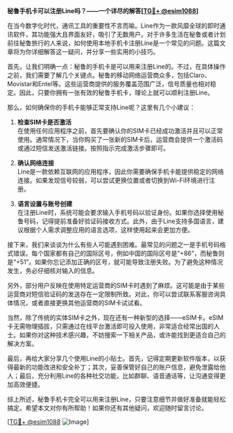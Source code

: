 **秘鲁手机卡可以注册Line吗？——一个详尽的解答[[TG💪+ @esim1088](https://t.me/s/esim1088)]**

在当今数字化时代，通讯工具的重要性不言而喻。Line作为一款风靡全球的即时通讯软件，其功能强大且界面友好，吸引了无数用户。对于许多生活在秘鲁或者计划前往秘鲁旅行的人来说，如何使用本地手机卡注册Line是一个常见的问题。这篇文章将为你详细解答这一疑问，并分享一些实用的小技巧。

首先，让我们明确一点：秘鲁的手机卡是可以用来注册Line的。不过，在具体操作之前，我们需要了解几个关键点。秘鲁的移动网络运营商众多，包括Claro、Movistar和Entel等。这些运营商提供的服务覆盖范围广泛，信号质量也相对稳定。因此，只要你拥有一张有效的秘鲁手机卡，理论上就可以顺利注册Line。

那么，如何确保你的手机卡能够正常支持Line呢？这里有几个小建议：

1. **检查SIM卡是否激活**  
   在使用任何应用程序之前，首先要确认你的SIM卡已经成功激活并且可以正常使用。通常情况下，当你购买了一张新的SIM卡后，运营商会提供一个激活码或通过短信发送激活链接。按照指示完成激活步骤即可。

2. **确认网络连接**  
   Line是一款依赖互联网的应用程序，因此你需要确保手机卡能提供稳定的网络连接。如果发现信号较弱，可以尝试更换位置或者切换到Wi-Fi环境进行注册。

3. **语言设置与账号创建**  
   在注册Line时，系统可能会要求输入手机号码以验证身份。如果你选择使用秘鲁号码，记得提前准备好验证码接收方式。此外，由于Line支持多国语言，建议根据个人需求调整应用的语言选项，这样使用起来会更加方便。

接下来，我们来谈谈为什么有些人可能遇到困难。最常见的问题之一是手机号码格式错误。每个国家都有自己的国际区号，例如中国的国际区号是“+86”，而秘鲁则是“+51”。如果你忘记添加正确的区号，就可能导致注册失败。为了避免这种情况发生，务必仔细核对输入的信息。

另外，部分用户反映在使用特定运营商的SIM卡时遇到了麻烦。这可能是由于某些运营商对短信验证码的发送存在一定限制所致。对此，你可以尝试联系客服咨询具体情况，或者直接更换其他运营商的SIM卡试试看。

当然，除了传统的实体SIM卡之外，现在还有一种新型的选择——eSIM卡。eSIM卡无需物理插拔，只需通过在线平台激活即可投入使用，非常适合经常出国的人士。如果你对这种技术感兴趣，不妨搜索一下相关产品，或许能找到更适合自己的解决方案。

最后，再给大家分享几个使用Line的小贴士。首先，记得定期更新软件版本，以获得最新的功能改进和安全补丁；其次，妥善保管好自己的账户信息，避免泄露给他人；最后，充分利用Line的各种社交功能，比如群聊、语音通话等，让沟通变得更加高效便捷。

综上所述，秘鲁手机卡完全可以用来注册Line，只要注意细节并做好准备就能轻松搞定。希望本文对你有所帮助！如果你还有其他疑问，欢迎随时留言讨论。

[[TG💪+ @esim1088](https://t.me/s/esim1088) ![Image](https://i.postimg.cc/4NQfJmqS/Snipaste-2025-05-13-00-14-12.png)]